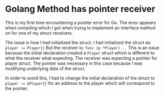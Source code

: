 # Golang Method has pointer receiver

This is my first time encountering a pointer error for Go. The error
appears when compiling which I got when trying to implement an interface
method on for one of my struct receivers.

The issue is how I had initialized the struct. I had initialized the
struct as: `player := Player{}` But the receiver is: `func (p
*Player)...` This is an issue because the initial declaration created a
`Player` struct which is different to what the receiver what expecting.
The receiver was expecting a pointer for player struct. The pointer was
necessary in this case because I was modifying underlying data of the
struct.

In order to avoid this, I had to change the initial declaration of the
struct to `player := &Player{}` for an address to the player which will
correspond to the pointer.
